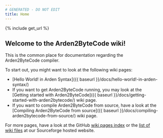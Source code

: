 ```yaml
---
# GENERATED - DO NOT EDIT
title: Home
---
```

{% include get_url %}
## Welcome to the Arden2ByteCode wiki!

This is the common place for documentation regarding the Arden2ByteCode compiler.

To start out, you might want to look at the following wiki pages:

* [Hello World! in Arden Syntax]({{ baseurl }}/docs/hello-world!-in-arden-syntax/)
* If you want to get Arden2ByteCode running, you may look at the [Getting started with Arden2ByteCode]({{ baseurl }}/docs/getting-started-with-arden2bytecode/) wiki page.
* If you want to compile Arden2ByteCode from source, have a look at the [Compiling Arden2ByteCode from source]({{ baseurl }}/docs/compiling-arden2bytecode-from-source/) wiki page.

For more pages, have a look at the GitHub [wiki pages index](https://github.com/PLRI/arden2bytecode/wiki/_pages) or the [list of wiki files](http://arden2bytecode.sourceforge.net/docs/) at our Sourceforge hosted website.
